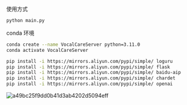 使用方式
```bash
python main.py
```

conda 环境
```bash
conda create --name VocalCareServer python=3.11.0
conda activate VocalCareServer

pip install -i https://mirrors.aliyun.com/pypi/simple/ loguru
pip install -i https://mirrors.aliyun.com/pypi/simple/ flask
pip install -i https://mirrors.aliyun.com/pypi/simple/ baidu-aip
pip install -i https://mirrors.aliyun.com/pypi/simple/ chardet
pip install -i https://mirrors.aliyun.com/pypi/simple/ openai

```

![a49bc25f9dd0b41d3ab4202d5094eff](https://github.com/user-attachments/assets/a83c68d7-f9e5-4506-9163-71d7793092ab)
